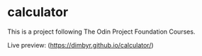 # calculator

This is a project following The Odin Project Foundation Courses. 

Live preview: (https://dimbyr.github.io/calculator/)
